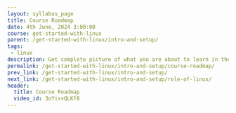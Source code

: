 ```yaml
---
layout: syllabus_page
title: Course Roadmap
date: 4th June, 2024 3:00:00
course: get-started-with-linux
parent: /get-started-with-linux/intro-and-setup/
tags:
 - linux
description: Get complete picture of what you are about to learn in the course
permalink: /get-started-with-linux/intro-and-setup/course-roadmap/
prev_link: /get-started-with-linux/intro-and-setup/
next_link: /get-started-with-linux/intro-and-setup/role-of-linux/
header:
  title: Course Roadmap
  video_id: 3oYisvQLKf8
---
```

